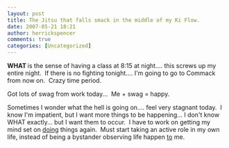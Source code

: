 ```yaml
---
layout: post
title: The Jitsu that falls smack in the middle of my Ki Flow.
date: 2007-05-21 18:21
author: herrickspencer
comments: true
categories: [Uncategorized]
---
```

<div id="msgcns!DB2DE5E67B922610!185" class="bvMsg"><p><strong>WHAT </strong>is the sense of having a class at 8:15 at night.... this screws up my entire night.  If there is no fighting tonight.... I'm going to go to Commack from now on.  Crazy time period.</p> <p>Got lots of swag from work today...  Me + swag = happy. </p> <p>Sometimes I wonder what the hell is going on.... feel very stagnant today.  I know I'm impatient, but I want more things to be happening... I don't know WHAT exactly... but I want them to occur.  I have to work on getting my mind set on <u>doing</u> things again.  Must start taking an active role in my own life, instead of being a bystander observing life happen <u>to</u> me.</p></div>
